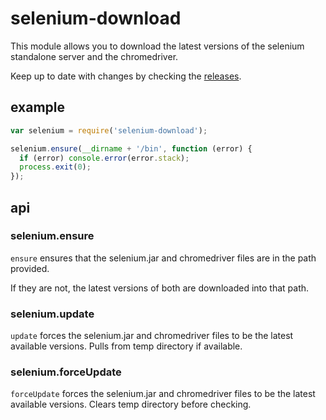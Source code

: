 # selenium-download

This module allows you
to download the latest versions
of the selenium standalone server
and the chromedriver.

Keep up to date with changes
by checking the
[releases](https://github.com/groupon-testium/selenium-download/releases).

## example

```js
var selenium = require('selenium-download');

selenium.ensure(__dirname + '/bin', function (error) {
  if (error) console.error(error.stack);
  process.exit(0);
});
```

## api

### selenium.ensure

`ensure` ensures that
the selenium.jar and chromedriver
files are in the path provided.

If they are not,
the latest versions of both
are downloaded into that path.

### selenium.update

`update` forces
the selenium.jar and chromedriver
files to be the latest available versions.
Pulls from temp directory if available.

### selenium.forceUpdate

`forceUpdate` forces
the selenium.jar and chromedriver
files to be the latest available versions.
Clears temp directory before checking.

